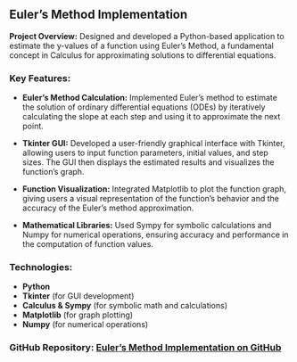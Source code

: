 ## Euler’s Method Implementation

**Project Overview:** Designed and developed a Python-based application to estimate the y-values of a function using Euler’s Method, a fundamental concept in Calculus for approximating solutions to differential equations.

### Key Features:
- **Euler’s Method Calculation:** Implemented Euler’s method to estimate the solution of ordinary differential equations (ODEs) by iteratively calculating the slope at each step and using it to approximate the next point.
  
- **Tkinter GUI:** Developed a user-friendly graphical interface with Tkinter, allowing users to input function parameters, initial values, and step sizes. The GUI then displays the estimated results and visualizes the function’s graph.

- **Function Visualization:** Integrated Matplotlib to plot the function graph, giving users a visual representation of the function’s behavior and the accuracy of the Euler’s method approximation.

- **Mathematical Libraries:** Used Sympy for symbolic calculations and Numpy for numerical operations, ensuring accuracy and performance in the computation of function values.

### Technologies:
- **Python**
- **Tkinter** (for GUI development)
- **Calculus & Sympy** (for symbolic math and calculations)
- **Matplotlib** (for graph plotting)
- **Numpy** (for numerical operations)

### GitHub Repository: [Euler’s Method Implementation on GitHub](https://github.com/IshTale/Python)
